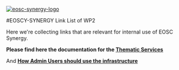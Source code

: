 [![eosc-synergy-logo](https://www.eosc-synergy.eu/wp-content/uploads/logo-color-texto.png)](https://eosc-synergy.eu)

#EOSCY-SYNERGY Link List of WP2

Here we're collecting links that are relevant for internal use of EOSC
Synergy.

**Please find here the documentation for the 
[Thematic Services](how-to-thematic-services)**

And **[How Admin Users should use the
infrastructure](how-to-thematic-services#admin-users)**
